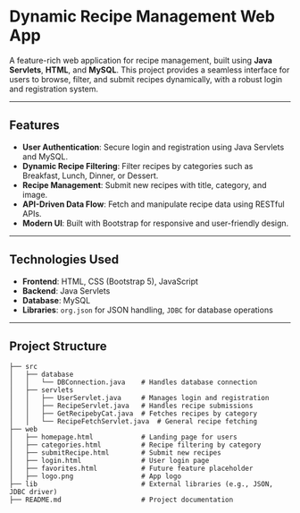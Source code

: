 # **Dynamic Recipe Management Web App**

A feature-rich web application for recipe management, built using **Java Servlets**, **HTML**, and **MySQL**. This project provides a seamless interface for users to browse, filter, and submit recipes dynamically, with a robust login and registration system.

---

## **Features**
- **User Authentication**: Secure login and registration using Java Servlets and MySQL.
- **Dynamic Recipe Filtering**: Filter recipes by categories such as Breakfast, Lunch, Dinner, or Dessert.
- **Recipe Management**: Submit new recipes with title, category, and image.
- **API-Driven Data Flow**: Fetch and manipulate recipe data using RESTful APIs.
- **Modern UI**: Built with Bootstrap for responsive and user-friendly design.

---

## **Technologies Used**
- **Frontend**: HTML, CSS (Bootstrap 5), JavaScript
- **Backend**: Java Servlets
- **Database**: MySQL
- **Libraries**: `org.json` for JSON handling, `JDBC` for database operations

---

## **Project Structure**
```plaintext
├── src
│   ├── database
│   │   └── DBConnection.java    # Handles database connection
│   ├── servlets
│   │   ├── UserServlet.java     # Manages login and registration
│   │   ├── RecipeServlet.java   # Handles recipe submissions
│   │   ├── GetRecipebyCat.java  # Fetches recipes by category
│   │   └── RecipeFetchServlet.java  # General recipe fetching
├── web
│   ├── homepage.html            # Landing page for users
│   ├── categories.html          # Recipe filtering by category
│   ├── submitRecipe.html        # Submit new recipes
│   ├── login.html               # User login page
│   ├── favorites.html           # Future feature placeholder
│   ├── logo.png                 # App logo
├── lib                          # External libraries (e.g., JSON, JDBC driver)
├── README.md                    # Project documentation

